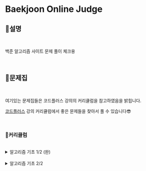 # Baekjoon Online Judge

## **🤗설명**

<br/>

백준 알고리즘 사이트 문제 풀이 체크용

<br/>

## **📔문제집**

<br/>

여기있는 문제집들은 코드플러스 강의의 커리큘럼을 참고하였음을 밝힙니다.

[코드플러스](https://code.plus/courses/1) 강의 커리큘럼에서 좋은 문제들을 찾아서 풀 수 있습니다😎

<br/>

### **🧭커리큘럼**

<br/>

<details>

  <summary>알고리즘 기초 1/2 (완)</summary>

<br/>

**자료구조 1**
- [x] [스택](./problem/10828_스택.md) [2021.07.19]
- [x] [단어 뒤집기](./problem/9093_단어뒤집기.md) [2021.07.19]
- [x] [괄호](./problem/9012_괄호.md) [2021.07.20]
- [x] [스택 수열](./problem/1874_스택수열.md) [2021.07.20]
- [x] [에디터](./problem/1406_에디터.md) [2021.07.20]
- [x] [큐](./problem/10845_큐.md) [2021.07.20]
- [x] [조세퍼스 문제](./problem/1158_요세푸스문제.md) [2021.07.20]
- [x] [덱](./problem/10866_덱.md) [2021.07.20]

<br/>

**자료구조 1 (연습)**
- [x] [단어 뒤집기 2](./problem/17413_단어뒤집기2.md) [2021.07.22]
- [x] [쇠막대기](./problem/10799_쇠막대기.md)[2021.07.23]
- [x] [오큰수](./problem/17298_오큰수.md)[2021.07.23]
- [x] [오등큰수](./problem/17299_오등큰수.md)[2021.07.23]

<br/>

- **자료구조 1 (참고)**
- [x] [후위 표기식2](./problem/1935_후위표기식2.md) [2021.07.25]
- [x] [후위 표기식](./problem/1918_후위표기식.md) [2021.07.25]
- [x] [알파벳 개수](./problem/10808_알파벳개수.md) [2021.07.24]
- [x] [알파벳 찾기](./problem/10809_알파벳찾기.md) [2021.07.24]
- [x] [문자열 분석](./problem/10820_문자열분석.md) [2021.07.24]
- [x] [단어 길이 재기](./problem/2743_단어길이재기.md) [2021.07.24]
- [x] [ROT13](./problem/11655_ROT13.md) [2021.07.24]
- [x] [네 수](./problem/10824_네수.md) [2021.07.24]
- [x] [접미사 배열](./problem/11656_접미사배열.md) [2021.07.24]

<br/>

**300 - 수학 1**
- [x] [나머지](./problem/10430_나머지.md)[2021.07.25]
- [x] [최대공약수와 최소공배수](./problem/2609_최대공약수와최소공배수.md)[2021.07.25]
- [x] [최소공배수](./problem/1934_최소공배수.md)[2021.07.25]
- [x] [소수 찾기](./problem/1978_소수찾기.md)[2021.07.25]
- [x] [소수 구하기](./problem/1929_소수구하기.md)[2021.07.25]
- [x] [골드바흐의 추측](./problem/6588_골드바흐의추측.md)[2021.07.26]
  - [x] [에라토스테네스의 체](./problem/2960_에라토스테네스의체.md)[2021.07.26]
- [x] [팩토리얼](./problem/10872_팩토리얼.md)[2021.07.25]
- [x] [팩토리얼 0의 개수](./problem/1676_팩토리얼0의개수.md)[2021.07.25]
- [x] [조합 0의 개수](./problem/2004_조합0의개수.md) [2021.07.26]

<br/>

**수학 1 (연습)**
- [x] [GCD 합](./problem/9613_GCD합.md) [2021.07.26]
- [x] [숨바꼭질 6](./problem/17087_숨바꼭질6.md) [2021.07.27]
- [x] [2진수 8진수](./problem/1373_2진수8진수.md) [2021.07.26]
- [x] [8진수 2진수](./problem/1212_8진수2진수.md) [2021.07.26]
- [x] [-2진수](./problem/2089_-2진수.md) [2021.07.27]
- [x] [골드바흐 파티션](./problem/17103_골드바흐파티션.md) [2021.07.27]

<br/>

**수학 1 (참고)**
- [x] [진법 변환 2](./problem/11005_진법변환2.md) [2021.07.28]
- [x] [진법 변환](./problem/2745_진법변환.md) [2021.07.28]
- [x] [Base Conversion](./problem/11576_BaseConversion.md) [2021.07.28]
- [x] [소인수분해](./problem/11653_소인수분해.md) [2021.07.28]

<br/>


**다이나믹 프로그래밍 1**
- [x] [1로 만들기](./problem/1463_1로만들기.md) [2021.07.29]
- [x] [2×n 타일링](./problem/11726_2×n타일링.md) [2021.07.29]
- [x] [2×n 타일링 2](./problem/11727_2×n타일링2.md) [2021.07.29]
- [x] [1, 2, 3 더하기](./problem/9095_1,2,3더하기.md) [2021.07.29]
- [x] [카드 구매하기](./problem/11052_카드구매하기.md) [2021.07.30]
- [x] [카드 구매하기 2](./problem/16194_카드구매하기2.md) [2021.07.30]
- [x] [1, 2, 3 더하기 5](./problem/15990_1,2,3더하기5.md) [2021.07.31]
- [x] [쉬운 계단 수](./problem/10844_쉬운계단수.md) [2021.07.31]
- [x] [이친수](./problem/2193_이친수.md) [2021.07.31]
- [x] [가장 긴 증가하는 부분 수열](./problem/11053_가장긴증가하는부분수열.md) [2021.08.01]
  - [x] [가장 긴 증가하는 부분 수열2](./problem/12015_가장긴증가하는부분수열2.md) [2021.08.02]
  - [x] [가장 긴 증가하는 부분 수열 5](./problem/14003_가장긴증가하는부분수열5.md) [2021.08.02]
- [x] [연속합](./problem/1912_연속합.md) [2021.08.03]
- [x] [제곱수의 합](./problem/1699_제곱수의합.md) [2021.08.03]
- [x] [합분해](./problem/2225_합분해.md) [2021.08.04]

<br/>

**다이나믹 프로그래밍 1 (연습)**
- [x] [1, 2, 3 더하기 3](./problem/15988_1,2,3더하기3.md) [2021.08.04]
- [x] [RGB거리](./problem/1149_RGB거리.md) [2021.08.04]
- [x] [동물원](./problem/1309_동물원.md) [2021.08.05]
- [x] [오르막 수](./problem/11057_오르막수.md) [2021.08.06]
- [x] [스티커](./problem/9465_스티커.md) [2021.08.06]
- [x] [포도주 시식](./problem/2156_포도주시식.md) [2021.08.06]
- [x] [정수 삼각형](./problem/1932_정수삼각형.md) [2021.08.06]
- [x] [가장 큰 증가 부분 수열](./problem/11055_가장큰증가부분수열.md) [2021.08.07]
- [x] [가장 긴 감소하는 부분 수열](./problem/11722_가장긴감소하는부분수열.md) [2021.08.07]
- [x] [가장 긴 바이토닉 부분 수열](./problem/11054_가장긴바이토닉부분수열.md) [2021.08.23]
- [x] [연속합 2](./problem/13398_연속합2.md) [2021.08.23]
- [x] [타일 채우기](./problem/2133_타일채우기.md) [2021.08.09]
- [x] [RGB거리 2](./problem/17404_RGB거리2.md) [2021.08.15]

</details>

<br/>

<details>

<summary>알고리즘 기초 2/2</summary>

**브루트 포스**
- [x] [일곱 난쟁이](./problem/2309_일곱난쟁이.md) [2021.08.24]
- [x] [사탕 게임](./problem/3085_사탕게임.md) [2021.08.26]
- [x] [날짜 계산](./problem/1476_날짜계산.md) [2021.08.26]
- [x] [리모컨](./problem/1107_리모컨.md) [2021.08.30]
- [x] [테트로미노](./problem/14500_테트로미노.md) [2021.08.28]
- [x] [카잉 달력](./problem/6064_카잉달력.md) [2021.08.25]
- [x] [수 이어 쓰기 1](./problem/1748_수이어쓰기1.md) [2021.08.24]
- [x] [1, 2, 3 더하기](./problem/9095_1,2,3더하기.md) [2021.07.29]

<br/>

**브루트 포스 (N과 M)**
- [x] [N과 M (1)](./problem/15649_N과M(1).md) [2021.08.30]
- [x] [N과 M (2)](./problem/15650_N과M(2).md) [2021.08.30]
- [x] [N과 M (3)](./problem/15651_N과M(3).md) [2022.01.14]
- [x] [N과 M (4)](./problem/15652_N과M(4).md) [2022.01.14]
- [x] [N과 M (5)](./problem/15654_N과M(5).md) [2022.01.19]
- [x] [N과 M (6)](./problem/15655_N과M(6).md) [2022.01.19]
- [x] [N과 M (7)](./problem/15656_N과M(7).md) [2022.01.19]
- [x] [N과 M (8)](./problem/15657_N과M(8).md) [2022.01.20]
- [x] [N과 M (9)](./problem/15663_N과M(9).md) [2022.01.20]
- [x] [N과 M (10)](./problem/15664_N과M(10).md) [2022.01.20]
- [x] [N과 M (11)](./problem/15665_N과M(11).md) [2022.01.20]
- [x] [N과 M (12)](./problem/15666_N과M(12).md) [2022.01.20]

<br/>

**브루트 포스 - 순열**
- [x] [다음 순열](./problem/10972_다음순열.md) [2022.01.21]
- [x] [이전 순열](./problem/10973_이전순열.md) [2022.02.03]
- [x] [모든 순열](./problem/10974_모든순열.md) [2022.02.03]
- [x] [차이를 최대로](./problem/10819_차이를최대로.md) [2022.02.04]
- [x] [외판원 순회 2](./problem/10971_외판원순회2.md) [2022.02.08]
- [x] [로또](./problem/6603_로또.md) [2022.02.08]

**브루트 포스 - 재귀**
- [x] [1, 2, 3 더하기](./problem/9095_1,2,3더하기.md) [2022.02.09]
- [x] [암호 만들기](./problem/1759_암호만들기.md) [2022.02.09]
- [ ] 퇴사
- [ ] 스타트와 링크
- [ ] 링크와 스타트
- [ ] 부등호
- [ ] 맞춰봐

<br/>

**브루트 포스 - 비트마스크**
- [ ] 집합
- [ ] 부분수열의 합
- [ ] 스타트와 링크
- [ ] 종이 조각

<br/>

**그래프 1**
- [ ] ABCDE
- [ ] DFS와 BFS
- [ ] 연결 요소의 개수
- [ ] 이분 그래프
- [ ] 단지번호붙이기
- [ ] 섬의 개수
- [ ] 미로 탐색
- [ ] 토마토
- [ ] 나이트의 이동

<br/>

**그래프 1 (연습)**
- [ ] Two Dots
- [ ] 서울 지하철 2호선

<br/>

**그래프 1 (도전)**
- [ ] BFS 스페셜 저지
- [ ] DFS 스페셜 저지
- [ ] 다리 만들기

<br/>

**BFS**
- [ ] 숨바꼭질
- [ ] 숨바꼭질 4
- [ ] 이모티콘
- [ ] 숨바꼭질 3
- [ ] 알고스팟

<br/>

**트리 1**
- [ ] 트리 순회
- [ ] 트리의 높이와 너비
- [ ] 트리의 부모 찾기
- [ ] 트리의 지름
- [ ] 트리의 지름

<br/>

</details>
